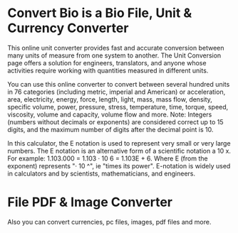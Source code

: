 # Convert Bio is a Bio File, Unit & Currency Converter

This online unit converter provides fast and accurate conversion between many units of measure from one system to another. The Unit Conversion page offers a solution for engineers, translators, and anyone whose activities require working with quantities measured in different units.

You can use this online converter to convert between several hundred units in 76 categories (including metric, imperial and American) or acceleration, area, electricity, energy, force, length, light, mass, mass flow, density, specific volume, power, pressure, stress, temperature, time, torque, speed, viscosity, volume and capacity, volume flow and more.
Note: Integers (numbers without decimals or exponents) are considered correct up to 15 digits, and the maximum number of digits after the decimal point is 10.

In this calculator, the E notation is used to represent very small or very large numbers. The E notation is an alternative form of a scientific notation a 10 x. For example: 1.103.000 = 1.103 · 10 6 = 1.103E + 6. Where E (from the exponent) represents "· 10 ^", ie "times its power". E-notation is widely used in calculators and by scientists, mathematicians, and engineers.

# File PDF & Image Converter
Also you can convert currencies, pc files, images, pdf files and more.
